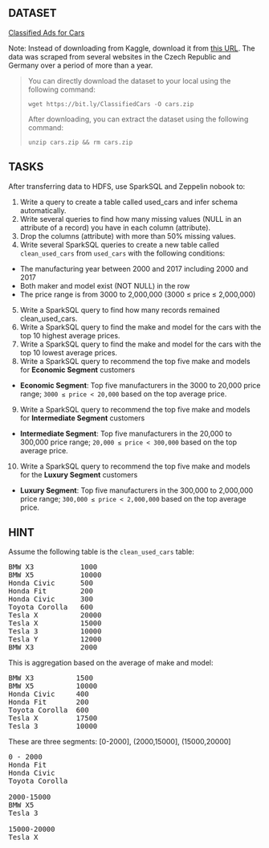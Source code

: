 ## DATASET

[Classified Ads for Cars](https://www.kaggle.com/datasets/mirosval/personal-cars-classifieds)


Note: Instead of downloading from Kaggle, download it from [this URL](https://bit.ly/ClassifiedCars). 
The data was scraped from several websites in the Czech Republic and Germany over a period of more than a year.

> You can directly download the dataset to your local using the following command:
> 
> `wget https://bit.ly/ClassifiedCars -O cars.zip`
> 
> After downloading, you can extract the dataset using the following command:
> 
> `unzip cars.zip && rm cars.zip`

## TASKS

After transferring data to HDFS, use SparkSQL and Zeppelin nobook to:

1. Write a query to create a table called used_cars and infer schema automatically.
2. Write several queries to find how many missing values (NULL in an attribute of a record) you have in each column (attribute).
3. Drop the columns (attribute) with more than 50% missing values.
4. Write several SparkSQL queries to create a new table called `clean_used_cars` from `used_cars` with the following conditions:

  * The manufacturing year between 2000 and 2017 including 2000 and 2017
  * Both maker and model exist (NOT NULL) in the row
  * The price range is from 3000 to 2,000,000 (3000 ≤ price ≤ 2,000,000)

5. Write a SparkSQL query to find how many records remained clean_used_cars.
6. Write a SparkSQL query to find the make and model for the cars with the top 10 highest average prices.
7. Write a SparkSQL query to find the make and model for the cars with the top 10 lowest average prices.
8. Write a SparkSQL query to recommend the top five make and models for **Economic Segment** customers
  * **Economic Segment**: Top five manufacturers in the 3000 to 20,000 price range; `3000 ≤ price < 20,000` based on the top average price.
9. Write a SparkSQL query to recommend the top five make and models for **Intermediate Segment** customers
  *  **Intermediate Segment**: Top five manufacturers in the 20,000 to 300,000 price range; `20,000 ≤ price < 300,000` based on the top average price.
10. Write a SparkSQL query to recommend the top five make and models for the **Luxury Segment** customers
  *  **Luxury Segment**: Top five manufacturers in the 300,000 to 2,000,000 price range; `300,000 ≤ price < 2,000,000` based on the top average price.

## HINT

Assume the following table is the `clean_used_cars` table:
<pre>
BMW X3           1000
BMW X5           10000
Honda Civic      500
Honda Fit        200
Honda Civic      300
Toyota Corolla   600
Tesla X          20000
Tesla X          15000
Tesla 3          10000
Tesla Y          12000
BMW X3           2000
</pre>

This is aggregation based on the average of make and model:
<pre>
BMW X3          1500
BMW X5          10000
Honda Civic     400
Honda Fit       200
Toyota Corolla  600
Tesla X         17500
Tesla 3         10000
</pre>

These are three segments: [0-2000], (2000,15000], (15000,20000]
<pre>
0 - 2000
Honda Fit
Honda Civic
Toyota Corolla

2000-15000
BMW X5 
Tesla 3 

15000-20000
Tesla X
</pre>
